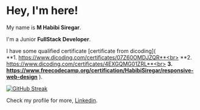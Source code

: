 # Hey, I'm here! 

My name is **M Habibi Siregar**.<br>

I'm a Junior **FullStack Developer**.<br>

I have some qualified certificate  [certificate from dicoding](<br>
**1. https://www.dicoding.com/certificates/07Z60OMDJZQR**<br>
**2. https://www.dicoding.com/certificates/4EXGQMG01ZRL**<br>
**3. https://www.freecodecamp.org/certification/HabibiSiregar/responsive-web-design**
).<br>

[![GitHub Streak](https://github-readme-streak-stats.herokuapp.com?user=Kyra-Code79&theme=nightowl&date_format=n%2Fj%5B%2FY%5D&mode=weekly&card_width=500&card_height=200)](https://git.io/streak-stats)

Check my profile for more, [Linkedin](https://www.linkedin.com/in/habibisiregar79/).
